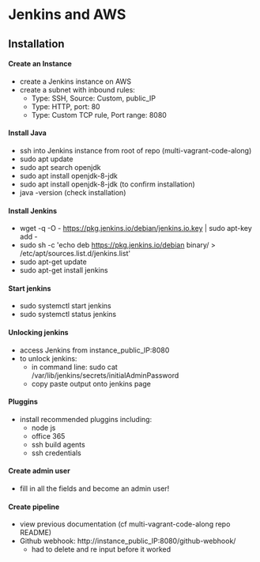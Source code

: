 # Jenkins and AWS

## Installation
#### Create an Instance
- create a Jenkins instance on AWS
- create a subnet with inbound rules:
    - Type: SSH, Source: Custom, public_IP
    - Type: HTTP, port: 80
    - Type: Custom TCP rule, Port range: 8080  

#### Install Java
- ssh into Jenkins instance from root of repo (multi-vagrant-code-along)
- sudo apt update
- sudo apt search openjdk
- sudo apt install openjdk-8-jdk
- sudo apt install openjdk-8-jdk (to confirm installation)
- java -version (check installation)

#### Install Jenkins
- wget -q -O - https://pkg.jenkins.io/debian/jenkins.io.key | sudo apt-key add -
- sudo sh -c 'echo deb https://pkg.jenkins.io/debian binary/ > \
    /etc/apt/sources.list.d/jenkins.list'
- sudo apt-get update
- sudo apt-get install jenkins

#### Start jenkins
- sudo systemctl start jenkins
- sudo systemctl status jenkins


#### Unlocking jenkins
- access Jenkins from instance_public_IP:8080
- to unlock jenkins:
  - in command line: sudo cat /var/lib/jenkins/secrets/initialAdminPassword
  - copy paste output onto jenkins page

#### Pluggins
- install recommended pluggins including:
  - node js
  - office 365
  - ssh build agents
  - ssh credentials

#### Create admin user
- fill in all the fields and become an admin user!

#### Create pipeline
- view previous documentation (cf multi-vagrant-code-along repo README)
- Github webhook: http://instance_public_IP:8080/github-webhook/
  - had to delete and re input before it worked
